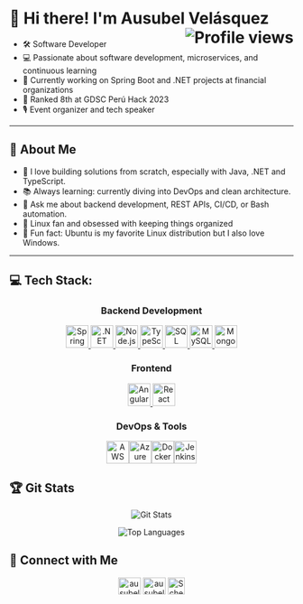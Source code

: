 # 👋 Hi there! I'm Ausubel Velásquez <img align="right" src="https://komarev.com/ghpvc/?username=ausubel&style=plastic" alt="Profile views" />

- 🛠️ Software Developer  
- 💻 Passionate about software development, microservices, and continuous learning  
- 🌱 Currently working on Spring Boot and .NET projects at financial organizations
- 🚀 Ranked 8th at GDSC Perú Hack 2023  
- 🎙️ Event organizer and tech speaker

---

## 🧠 About Me

- 🧩 I love building solutions from scratch, especially with Java, .NET and TypeScript.  
- 📚 Always learning: currently diving into DevOps and clean architecture.  
- 💬 Ask me about backend development, REST APIs, CI/CD, or Bash automation.  
- 🐧 Linux fan and obsessed with keeping things organized 
- 🌟 Fun fact: Ubuntu is my favorite Linux distribution but I also love Windows.

---

## 💻 Tech Stack:

<h3 align="center">Backend Development</h3>
<p align="center">
  <a href="https://spring.io/projects/spring-boot" target="_blank">
    <img src="https://www.vectorlogo.zone/logos/springio/springio-icon.svg" alt="Spring Boot" width="40" height="40"/>
  </a>
  <a href="https://dotnet.microsoft.com/" target="_blank">
    <img src="https://upload.wikimedia.org/wikipedia/commons/e/ee/.NET_Core_Logo.svg" alt=".NET" width="40" height="40"/>
  </a>
  <a href="https://nodejs.org" target="_blank">
    <img src="https://www.vectorlogo.zone/logos/nodejs/nodejs-icon.svg" alt="Node.js" width="40" height="40"/>
  </a>
  <a href="https://www.typescriptlang.org/" target="_blank">
    <img src="https://www.vectorlogo.zone/logos/typescriptlang/typescriptlang-icon.svg" alt="TypeScript" width="40" height="40"/>
  </a>
  <a href="https://www.microsoft.com/en-us/sql-server" target="_blank">
    <img src="https://www.svgrepo.com/show/303229/microsoft-sql-server-logo.svg" alt="SQL Server" width="40" height="40"/>
  </a>
  <a href="https://www.mysql.com/" target="_blank">
    <img src="https://www.vectorlogo.zone/logos/mysql/mysql-icon.svg" alt="MySQL" width="40" height="40"/>
  </a>
  <a href="https://www.mongodb.com/" target="_blank">
    <img src="https://www.vectorlogo.zone/logos/mongodb/mongodb-icon.svg" alt="MongoDB" width="40" height="40"/>
  </a>
</p>

<h3 align="center">Frontend</h3>
<p align="center">
  <a href="https://angular.io/" target="_blank">
    <img src="https://www.vectorlogo.zone/logos/angular/angular-icon.svg" alt="Angular" width="40" height="40"/>
  </a>
  <a href="https://reactjs.org/" target="_blank">
    <img src="https://www.vectorlogo.zone/logos/reactjs/reactjs-icon.svg" alt="React" width="40" height="40"/>
  </a>
</p>

<h3 align="center">DevOps & Tools</h3>
<p align="center" style="display: flex; justify-content: center;">
  <a href="https://aws.amazon.com/" target="_blank">
    <img src="https://www.vectorlogo.zone/logos/amazon_aws/amazon_aws-icon.svg" alt="AWS" width="40" height="40"/>
  </a>
  <a href="https://azure.microsoft.com/en-us/services/devops/" target="_blank">
    <img src="https://www.vectorlogo.zone/logos/microsoft_azure/microsoft_azure-icon.svg" alt="Azure DevOps/TFS" width="40" height="40"/>
  </a>
  <a href="https://www.docker.com/" target="_blank">
    <img src="https://www.vectorlogo.zone/logos/docker/docker-icon.svg" alt="Docker" width="40" height="40"/>
  </a>
  <a href="https://www.jenkins.io/" target="_blank">
    <img src="https://www.vectorlogo.zone/logos/jenkins/jenkins-icon.svg" alt="Jenkins" width="40" height="40"/>
  </a>
</p>

## 🏆 Git Stats
<p align="center">
  <img src="https://github-readme-stats.vercel.app/api?username=ausubel&show_icons=true&theme=aura" alt="Git Stats" />
</p>
<p align="center">
  <img src="https://github-readme-stats.vercel.app/api/top-langs/?username=ausubel&hide=htmlcss&layout=compact&theme=gotham" alt="Top Languages" />
</p>

## 🔗 Connect with Me
<p align="center">
<a href="https://linkedin.com/in/ausubelvelasquez" target="blank"><img align="center" src="https://raw.githubusercontent.com/rahuldkjain/github-profile-readme-generator/master/src/images/icons/Social/linked-in-alt.svg" alt="ausubelvelasquez" height="30" width="40" /></a>
<a href="https://www.instagram.com/ausubel_vc/" target="blank"><img align="center" src="https://raw.githubusercontent.com/rahuldkjain/github-profile-readme-generator/master/src/images/icons/Social/instagram.svg" alt="ausubel_vc" height="30" width="40" /></a>
<a href="https://calendar.app.google/oTNDcnbygpfcWeRS8" target="blank"><img align="center" src="https://ssl.gstatic.com/calendar/images/dynamiclogo_2020q4/calendar_6_2x.png" alt="Schedule a meeting" height="30" width="30" /></a>
</p>
